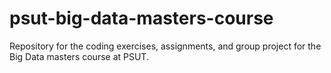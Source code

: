 # psut-big-data-masters-course
Repository for the coding exercises, assignments, and group project for the Big Data masters course at PSUT.
